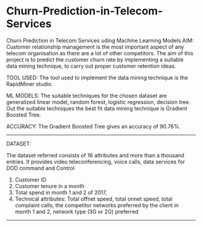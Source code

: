 # Churn-Prediction-in-Telecom-Services


Churn Prediction in Telecom Services uding Machine Learning Models
AIM: Customer relationship management is the most important aspect of any telecom organisation as there are a lot of other competitors. 
The aim of this project is to predict the customer churn rate by implementing a suitable data mining technique, to carry out proper customer retention ideas. 

TOOL USED: The tool used to implement the data mining technique is the RapidMiner studio. 

ML MODELS: The suitable techniques for the chosen dataset are generalized linear model, random forest, logistic regression, decision tree. Out the suitable techniques the best fit data mining technique is Gradient Boosted Tree. 

ACCURACY: The Gradient Boosted Tree gives an accuracy of 90.76%.


**********************************************************************************************************************************************************************************

DATASET:

The dataset referred consists of 16 attributes and more than a thousand entries. 
It provides video teleconferencing, voice calls, data services for DOD command and Control
1. Customer ID
2. Customer tenure in a month
3. Total spend in month 1 and 2 of 2017, 
4. Technical attributes:
Total offnet speed, total onnet speed, total complaint calls, the competitor networks preferred by the client in month 1 and 2, network type (3G or 2G) preferred


**********************************************************************************************************************************************************************************



